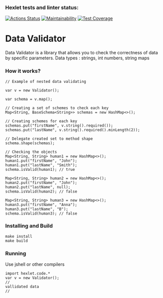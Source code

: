 ### Hexlet tests and linter status:
[![Actions Status](https://github.com/DmitryVerchenko/java-project-78/actions/workflows/hexlet-check.yml/badge.svg)](https://github.com/DmitryVerchenko/java-project-78/actions)
[![Maintainability](https://api.codeclimate.com/v1/badges/dae6b2cace22aef0786d/maintainability)](https://codeclimate.com/github/DmitryVerchenko/java-project-78/maintainability)
[![Test Coverage](https://api.codeclimate.com/v1/badges/dae6b2cace22aef0786d/test_coverage)](https://codeclimate.com/github/DmitryVerchenko/java-project-78/test_coverage)
# Data Validator
Data Validator is a library that allows you to check the correctness of data by specific parameters. Data types : strings, int numbers, string maps

### How it works?
```
// Example of nested data validating

var v = new Validator();

var schema = v.map();

// Creating a set of schemes to check each key
Map<String, BaseSchema<String>> schemas = new HashMap<>();

// Creating schemes for each key
schemas.put("firstName", v.string().required());
schemas.put("lastName", v.string().required().minLength(2));

// Delegate created set to method shape
schema.shape(schemas);

// Checking the objects
Map<String, String> human1 = new HashMap<>();
human1.put("firstName", "John");
human1.put("lastName", "Smith");
schema.isValid(human1); // true

Map<String, String> human2 = new HashMap<>();
human2.put("firstName", "John");
human2.put("lastName", null);
schema.isValid(human2); // false

Map<String, String> human3 = new HashMap<>();
human3.put("firstName", "Anna");
human3.put("lastName", "B");
schema.isValid(human3); // false
```
### Installing and Build
```
make install
make build
```
### Running
Use jshell or other compilers
```
import hexlet.code.*
var v = new Validator();
//
vallidated data
//
```
